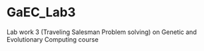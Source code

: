 # GaEC_Lab3
Lab work 3 (Traveling Salesman Problem solving) on Genetic and Evolutionary Computing course

